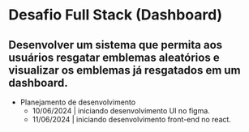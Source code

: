# Desafio Full Stack (Dashboard)

## Desenvolver um sistema que permita aos usuários resgatar emblemas aleatórios e visualizar os emblemas já resgatados em um dashboard.

- Planejamento de desenvolvimento
  - 10/06/2024 | iniciando desenvolvimento UI no figma.
  - 11/06/2024 | iniciando desenvolvimento front-end no react.
